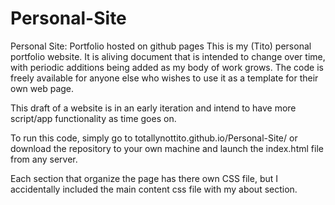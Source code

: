 # Personal-Site

Personal Site: Portfolio hosted on github pages
This is my (Tito) personal portfolio website. It is aliving document that is intended to change over time, with periodic additions being added as my body of work grows. The code is freely available for anyone else who wishes to use it as a template for their own web page.

This draft of a website is in an early iteration and intend to have more script/app functionality as time goes on.

To run this code, simply go to totallynottito.github.io/Personal-Site/ or download the repository to your own machine and launch the index.html file from any server.

Each section that organize the page has there own CSS file, but I accidentally included the main content css file with my about section.
